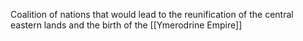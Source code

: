 Coalition of nations that would lead to the reunification of the central eastern lands and the birth of the [[Ymerodrine Empire]]